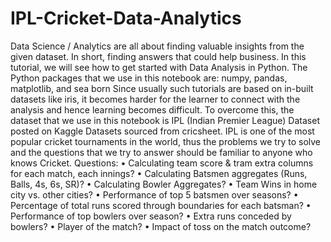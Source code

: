 # IPL-Cricket-Data-Analytics

Data Science / Analytics are all about finding valuable insights from the given dataset. In short, finding answers that could help business. In this tutorial, we will see how to get started with Data Analysis in Python. The Python packages that we use in this notebook are: numpy, pandas, matplotlib, and sea born
Since usually such tutorials are based on in-built datasets like iris, it becomes harder for the learner to connect with the analysis and hence learning becomes difficult. To overcome this, the dataset that we use in this notebook is IPL (Indian Premier League) Dataset posted on Kaggle Datasets sourced from cricsheet. IPL is one of the most popular cricket tournaments in the world, thus the problems we try to solve and the questions that we try to answer should be familiar to anyone who knows Cricket.
Questions:
•	Calculating team score & tram extra columns for each match, each innings?
•	Calculating Batsmen aggregates (Runs, Balls, 4s, 6s, SR)?
•	Calculating Bowler Aggregates?
•	Team Wins in home city vs. other cities?
•	Performance of top 5 batsmen over seasons?
•	Percentage of total runs scored through boundaries for each batsman?
•	Performance of top bowlers over season?
•	Extra runs conceded by bowlers?
•	Player of the match?
•	Impact of toss on the match outcome?

